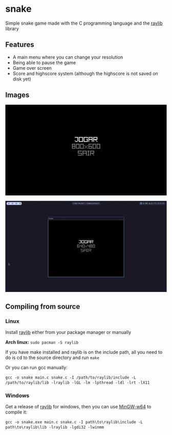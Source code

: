 # snake

Simple snake game made with the C programming language and the [raylib](https://github.com/raysan5/raylib) library

## Features

- A main menu where you can change your resolution
- Being able to pause the game
- Game over screen
- Score and highscore system (although the highscore is not saved on disk yet)

## Images

![snake game gif](snake.gif)

![window resizing gif](resizing.gif)

## Compiling from source

### Linux

Install [raylib](https://github.com/raysan5/raylib) either from your package manager or manually

**Arch linux:** `sudo pacman -S raylib`

If you have make installed and raylib is on the include path, all you need to do is cd to the source directory and run `make`

Or you can run gcc manually: 

    gcc -o snake main.c snake.c -I /path/to/raylib/include -L /path/to/raylib/lib -lraylib -lGL -lm -lpthread -ldl -lrt -lX11

### Windows

Get a release of [raylib](https://github.com/raysan5/raylib) for windows, then you can use [MinGW-w64](https://www.mingw-w64.org/) to compile it:

    gcc -o snake.exe main.c snake.c -I path\to\raylib\include -L path\to\raylib\lib -lraylib -lgdi32 -lwinmm
